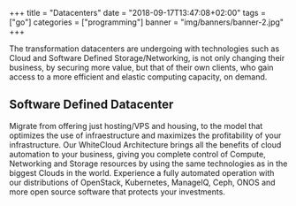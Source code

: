 +++
title = "Datacenters"
date = "2018-09-17T13:47:08+02:00"
tags = ["go"]
categories = ["programming"]
banner = "img/banners/banner-2.jpg"
+++

The transformation datacenters are undergoing with technologies such as Cloud and Software Defined Storage/Networking, is not only changing their business, by securing more value, but that of their own clients, who gain access to a more efficient and elastic computing capacity, on demand.



## Software Defined Datacenter

Migrate from offering just hosting/VPS and housing, to the model that optimizes the use of infraestructure and maximizes the profitability of your infrastructure. Our WhiteCloud Architecture brings all the benefits of cloud automation to your business, giving you complete control of Compute, Networking and Storage resources by using the same technologies as in the biggest Clouds in the world. Experience a fully automated operation with our distributions of OpenStack, Kubernetes, ManageIQ, Ceph, ONOS and more open source software that protects your investments.